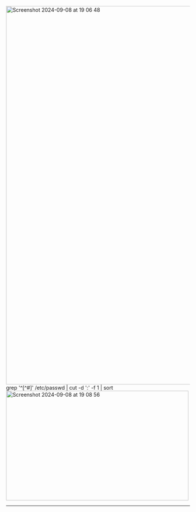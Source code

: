 <img width="1035" alt="Screenshot 2024-09-08 at 19 06 48" src="https://github.com/user-attachments/assets/f34ea5b4-72a0-4e5b-b6e1-e550e58eb8bc">
grep '^[^#]' /etc/passwd | cut -d ':' -f 1 | sort                                                             








<img width="500" height="300" alt="Screenshot 2024-09-08 at 19 08 56" src="https://github.com/user-attachments/assets/00442559-44a9-410e-bed1-89e0469f9c7a">




--------------------------------------------------------------------------------------------------------------------------------------------
